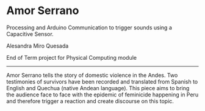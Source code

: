 # Amor Serrano

Processing and Arduino Communication to trigger sounds using a Capacitive Sensor. 

Alesandra Miro Quesada

End of Term project for Physical Computing module

------------------------

Amor Serrano tells the story of domestic violence in the Andes. 
Two testimonies of survivors have been recorded and translated from Spanish to English  and Quechua (native Andean language). 
This piece aims to bring the audience face to face with  the epidemic of feminicide happening in Peru and therefore trigger a 
reaction and create discourse on this topic.
